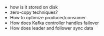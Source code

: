 * how is it stored on disk
* zero-copy techniques?
* How to optimize producer/consumer
* How does Kafka controller handles failover
* How does leader and follower sync data
